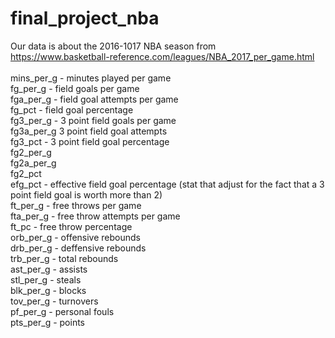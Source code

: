 # final_project_nba<br>
Our data is about the 2016-1017 NBA season from <br>
https://www.basketball-reference.com/leagues/NBA_2017_per_game.html<br>
<br>
mins_per_g - minutes played per game <br>
fg_per_g - field goals per game<br>
fga_per_g - field goal attempts per game<br>
fg_pct - field goal percentage <br>
fg3_per_g - 3 point field goals per game <br>
fg3a_per_g 3 point field goal attempts <br>
fg3_pct - 3 point field goal percentage<br>
fg2_per_g <br>
fg2a_per_g <br>
fg2_pct <br>
efg_pct - effective field goal percentage (stat that adjust for the fact that a 3 point field goal is worth more than 2)<br>
ft_per_g - free throws per game<br>
fta_per_g - free throw attempts per game <br>
ft_pc - free throw percentage <br>
orb_per_g - offensive rebounds <br>
drb_per_g - deffensive rebounds<br>
trb_per_g - total rebounds <br>
ast_per_g - assists <br>
stl_per_g - steals <br>
blk_per_g - blocks <br>
tov_per_g - turnovers <br>
pf_per_g - personal fouls<br>
pts_per_g - points <br>
